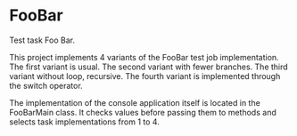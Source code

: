 # FooBar
Test task Foo Bar.

This project implements 4 variants of the FooBar test job implementation.
The first variant is usual.
The second variant with fewer branches.
The third variant without loop, recursive.
The fourth variant is implemented through the switch operator.

The implementation of the console application itself is located in the FooBarMain class.
It checks values before passing them to methods and selects task implementations from 1 to 4.
